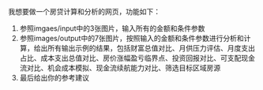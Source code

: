 我想要做一个房贷计算和分析的网页，功能如下： 
1. 参照imgaes/input中的3张图片，输入所有的金额和条件参数
2. 参照images/output中的7张图片，按照输入的金额和条件参数进行分析和计算，给出所有输出示例的结果，包括财富总值对比、月供压力评估、月度支出占比、成本支出总值对比、房价涨幅盈亏临界点、投资回报对比、可支配现金流对比、机会成本模拟、现金流续航能力对比、筛选目标区域房源
3. 最后给出你的参考建议


